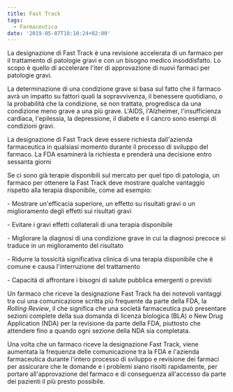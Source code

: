 ```yaml
---
title: Fast Track
tags:
  - Farmaceutica
date: '2019-05-07T10:10:24+02:00'
---
```

La designazione di Fast Track è una revisione accelerata di un farmaco per il trattamento di patologie gravi e con un bisogno medico insoddisfatto. Lo scopo è quello di accelerare l'iter di approvazione di nuovi farmaci per patologie gravi.

La determinazione di una condizione grave si basa sul fatto che il farmaco avrà un impatto su fattori quali la sopravvivenza, il benessere quotidiano, o la probabilità che la condizione, se non trattata, progredisca da una condizione meno grave a una più grave. L'AIDS, l'Alzheimer, l'insufficienza cardiaca, l'epilessia, la depressione, il diabete e il cancro sono esempi di condizioni gravi. 

La designazione di Fast Track deve essere richiesta dall'azienda farmaceutica in qualsiasi momento durante il processo di sviluppo del farmaco. La FDA esaminerà la richiesta e prenderà una decisione entro sessanta giorni

Se ci sono già terapie disponibili sul mercato per quel tipo di patologia, un farmaco per ottenere la Fast Track deve mostrare qualche vantaggio rispetto alla terapia disponibile, come ad esempio:

\- Mostrare un'efficacia superiore, un effetto su risultati gravi o un miglioramento degli effetti sui risultati gravi

\- Evitare i gravi effetti collaterali di una terapia disponibile

\- Migliorare la diagnosi di una condizione grave in cui la diagnosi precoce si traduce in un miglioramento del risultato

\- Ridurre la tossicità significativa clinica di una terapia disponibile che è comune e causa l'interruzione del trattamento

\- Capacità di affrontare i bisogni di salute pubblica emergenti o previsti

Un farmaco che riceve la designazione Fast Track ha dei notevoli vantaggi tra cui una comunicazione scritta più frequente da parte della FDA, la _Rolling Review_, il che significa che una società farmaceutica può presentare sezioni complete della sua domanda di licenza biologica (BLA) o New Drug Application (NDA) per la revisione da parte della FDA, piuttosto che attendere fino a quando ogni sezione della NDA sia completata. 

Una volta che un farmaco riceve la designazione Fast Track, viene aumentata la frequenza delle comunicazione tra la FDA e l'azienda farmaceutica durante l'intero processo di sviluppo e revisione dei farmaci per assicurare che le domande e i problemi siano risolti rapidamente, per portare all'approvazione del farmaco e di conseguenza all'accesso da parte dei pazienti il più presto possibile.
